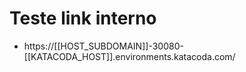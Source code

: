 # Teste link interno

- https://[[HOST_SUBDOMAIN]]-30080-[[KATACODA_HOST]].environments.katacoda.com/

